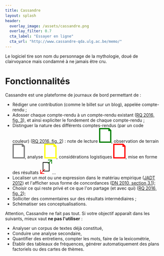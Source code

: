 ```yaml
---
title: Cassandre
layout: splash
header:
  overlay_image: /assets/cassandre.png
  overlay_filter: 0.7
  cta_label: "Essayer en ligne"
  cta_url: "http://www.cassandre-qda.ulg.ac.be/memo/"
---
```


Le logiciel tire son nom du personnage de la mythologie, doué de clairvoyance mais condamné à ne jamais être cru.

# Fonctionnalités

Cassandre est une plateforme de journaux de bord permettant de :

- Rédiger une contribution (comme le billet sur un blog), appelée compte-rendu ;
- Adosser chaque compte-rendu à un compte-rendu existant ([RQ 2016, fig. 3](http://hdl.handle.net/2268/204690)), et ainsi expliciter le fondement de chaque compte-rendu ;
- Distinguer la nature des différents comptes-rendus (par un code couleur) ([RQ 2016, fig. 2](http://hdl.handle.net/2268/204690)) : note de lecture ![Compte-rendu théorique](assets/theoretical.svg), observation de terrain ![Compte-rendu de terrain](assets/field.svg), analyse ![Compte-rendu de codage](assets/coding.svg), considérations logistiques ![Compte-rendu opérationnel](assets/operational.svg), mise en forme des résultats ![Schématisation](assets/graph.svg)...
- Localiser un mot ou une expression dans le matériau empirique ([JADT 2012](http://publications.icd.utt.fr/e737b2eb9d88b15fad5cad731e610590)) et l'afficher sous forme de concordances ([DN 2010, section 3.1](http://publications.icd.utt.fr/71376a63935238483d1e86d5690004a3));
- Choisir ce qui reste privé et ce que l'on partage (et avec qui) ([RQ 2016, fig. 2](http://hdl.handle.net/2268/204690));
- Solliciter des commentaires sur des résultats intermédiaires ;
- Schématiser ses conceptualisations.

Attention, Cassandre ne fait pas tout. Si votre objectif apparaît dans les suivants, mieux vaut **ne pas l'utiliser** : 

- Analyser un corpus de textes déjà constitué,
- Conduire une analyse secondaire,
- Quantifier des entretiens, compter les mots, faire de la lexicométrie,
- Établir des tableaux de fréquences, générer automatiquement des plans factoriels ou des cartes de thèmes.

